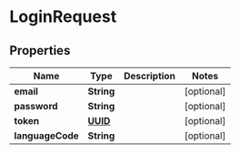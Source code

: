 # LoginRequest

## Properties
Name | Type | Description | Notes
------------ | ------------- | ------------- | -------------
**email** | **String** |  |  [optional]
**password** | **String** |  |  [optional]
**token** | [**UUID**](UUID.md) |  |  [optional]
**languageCode** | **String** |  |  [optional]
